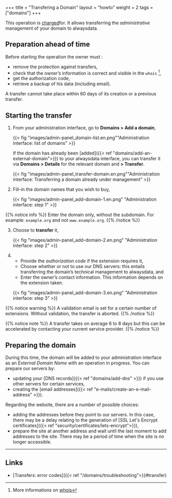 +++
title = "Transfering a Domain"
layout = "howto"
weight = 2
tags = ["domains"]
+++

This operation is [charged](https://www.alwaysdata.com/en/domains/#main)for. It allows transferring the *administrative* management of your domain to alwaysdata.

## Preparation ahead of time

Before starting the operation the owner must :

- remove the protection against transfers,
- check that the owner’s information is correct and visible in the `whois` [^1],
- get the authorization code,
- retrieve a backup of his data (including email).

A transfer cannot take place within 60 days of its creation or a previous transfer.

## Starting the transfer

1.  From your administration interface, go to **Domains > Add a domain**,
    
    {{< fig "images/admin-panel_domain-list.en.png""Administration interface: list of domains" >}}
    
    If the domain has already been [added]({{< ref "domains/add-an-external-domain">}}) to your alwaysdata interface, you can transfer it via **Domains > Details** for the relevant domain and **> Transfer**.

    {{< fig "images/admin-panel_transfer-domain.en.png""Administration interface: Transferring a domain already under management" >}}

2.  Fill-in the domain names that you wish to buy,
  
    {{< fig "images/admin-panel_add-domain-1.en.png" "Administration interface: step 1" >}}

{{% notice info %}}
Enter the domain only, without the subdomain.
For example: `example.org` and not `www.example.org`.
{{% /notice %}}

3.  Choose to **transfer** it,
    
    {{< fig "images/admin-panel_add-domain-2.en.png" "Administration interface: step 2" >}}
    
4.
    - Provide the *authorization code* if the extension requires it,
    - Choose whether or not to use our DNS servers: this entails transferring the domain’s technical management to alwaysdata, and
    - Enter the owner’s contact information. This information depends on the extension taken. 
    
    {{< fig "images/admin-panel_add-domain-3.en.png" "Administration interface: step 3" >}}

{{% notice warning %}}
A validation email is set for a certain number of extensions. Without validation, the transfer is aborted.
{{% /notice %}}

{{% notice note %}}
A transfer takes on average 6 to 8 days but this can be accelerated by contacting your current service provider.
{{% /notice %}}

## Preparing the domain

During this time, the domain will be added to your administration interface as an *External Domain Name* with an operation in progress. You can prepare our servers by:

  - updating your [DNS records]({{< ref "domains/add-dns" >}}) if you use other servers for certain services,
  - creating the [email addresses]({{< ref "e-mails/create-an-e-mail-address" >}}).

Regarding the website, there are a number of possible choices:

  - adding the addresses before they point to our servers. In this case, there may be a delay relating to the generation of [SSL Let's Encrypt certificates]({{< ref "security/certificates/lets-encrypt">}}),
  - prepare the site at another address and wait until the last moment to add addresses to the site. There may be a period of time when the site is no longer accessible.

---

## Links

- [Transfers: error codes]({{< ref "/domains/troubleshooting">}}#transfer)


[^1]: More informations on [whois](https://en.wikipedia.org/wiki/Whois)
